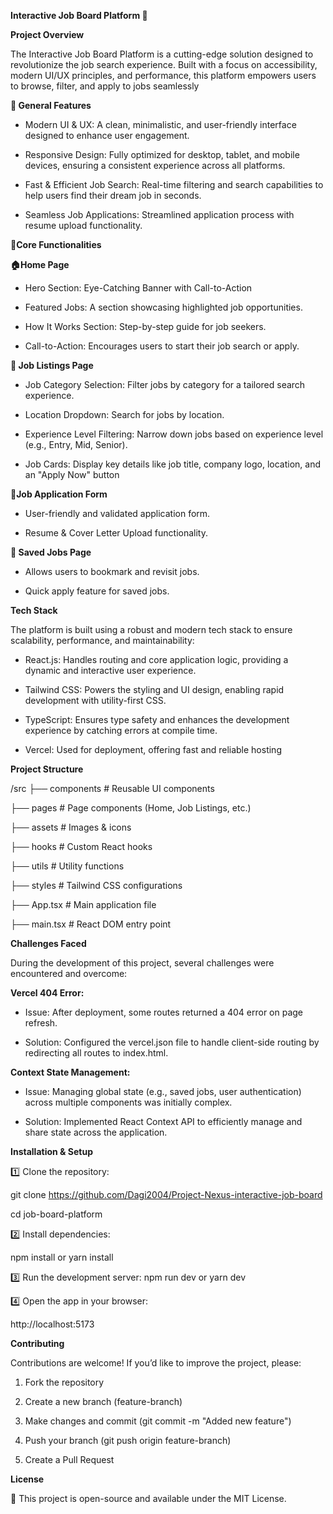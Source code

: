 **Interactive Job Board Platform 🚀**

**Project Overview**

The Interactive Job Board Platform is a cutting-edge solution designed to revolutionize the job search experience.
Built with a focus on accessibility, modern UI/UX principles, and performance, this platform empowers users to browse, filter, and apply to jobs seamlessly


**🔹 General Features**
 - Modern UI & UX: A clean, minimalistic, and user-friendly interface designed to enhance user engagement.

 - Responsive Design: Fully optimized for desktop, tablet, and mobile devices, ensuring a consistent experience across all platforms.

- Fast & Efficient Job Search: Real-time filtering and search capabilities to help users find their dream job in seconds.

- Seamless Job Applications: Streamlined application process with resume upload functionality.


**🔹Core Functionalities**


**🏠Home Page**

- Hero Section: Eye-Catching Banner with Call-to-Action

- Featured Jobs: A section showcasing highlighted job opportunities.

- How It Works Section: Step-by-step guide for job seekers.

- Call-to-Action: Encourages users to start their job search or apply.


**🔎 Job Listings Page**

- Job Category Selection: Filter jobs by category for a tailored search experience.

- Location Dropdown: Search for jobs by location.

- Experience Level Filtering: Narrow down jobs based on experience level (e.g., Entry, Mid, Senior).

- Job Cards: Display key details like job title, company logo, location, and an "Apply Now" button
  

**📝Job Application Form**

- User-friendly and validated application form.

- Resume & Cover Letter Upload functionality.
  

**📌 Saved Jobs Page**

- Allows users to bookmark and revisit jobs.

- Quick apply feature for saved jobs.


**Tech Stack**

The platform is built using a robust and modern tech stack to ensure scalability, performance, and maintainability:

- React.js: Handles routing and core application logic, providing a dynamic and interactive user experience.

- Tailwind CSS: Powers the styling and UI design, enabling rapid development with utility-first CSS.

- TypeScript: Ensures type safety and enhances the development experience by catching errors at compile time.

- Vercel: Used for deployment, offering fast and reliable hosting



**Project Structure**

/src
 ├── components      # Reusable UI components

 ├── pages           # Page components (Home, Job Listings, etc.)

 ├── assets          # Images & icons

 ├── hooks           # Custom React hooks

 ├── utils           # Utility functions

 ├── styles         # Tailwind CSS configurations

 ├── App.tsx        # Main application file

 ├── main.tsx       # React DOM entry point



**Challenges Faced**

During the development of this project, several challenges were encountered and overcome:

**Vercel 404 Error:**

- Issue: After deployment, some routes returned a 404 error on page refresh.

- Solution: Configured the vercel.json file to handle client-side routing by redirecting all routes to index.html.

**Context State Management:**

- Issue: Managing global state (e.g., saved jobs, user authentication) across multiple components was initially complex.

- Solution: Implemented React Context API to efficiently manage and share state across the application.

**Installation & Setup**

1️⃣ Clone the repository:

git clone https://github.com/Dagi2004/Project-Nexus-interactive-job-board

cd job-board-platform

2️⃣ Install dependencies:

npm install
or
yarn install

3️⃣ Run the development server:
npm run dev
or
yarn dev


4️⃣ Open the app in your browser:

http://localhost:5173


**Contributing**

Contributions are welcome! If you’d like to improve the project, please:

1) Fork the repository

2) Create a new branch (feature-branch)

3) Make changes and commit (git commit -m "Added new feature")

4) Push your branch (git push origin feature-branch)

5) Create a Pull Request


**License**

📜 This project is open-source and available under the MIT License.



